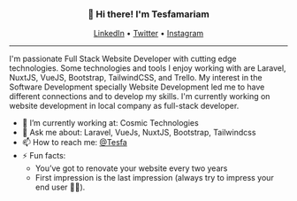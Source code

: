 <h3 align="center">👋 Hi there! I'm Tesfamariam</h3>
<p align="center">
  <a href="https://www.linkedin.com/in/tesfamariam-teshome-4624581a0/"  target="_blank">LinkedIn</a> •
  <a href="https://twitter.com/TesfamariamTes4" target="_blank">Twitter</a> •
  <a href="https://www.instagram.com/tesfa_1216/" target="_blank">Instagram</a>
</p>

---
I'm passionate Full Stack Website Developer with cutting edge technologies. Some technologies and tools I enjoy working with are Laravel, NuxtJS, VueJS, Bootstrap, TailwindCSS, and Trello. My interest in the Software Development specially Website Development led me to have different connections and to develop my skills. I'm currently working on website development in local company as full-stack developer. 

- 🔭 I’m currently working at: Cosmic Technologies
- 💬 Ask me about: Laravel, VueJs, NuxtJS, Bootstrap, Tailwindcss
- 📫 How to reach me: [@Tesfa](https://t.me/Usertm1216)
- ⚡ Fun facts: 
  - You’ve got to renovate your website every two years
  - First impression is the last impression (always try to impress your end user 👌🏽).
